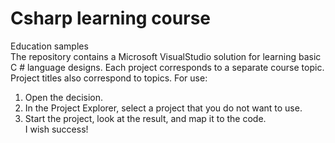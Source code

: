 # Csharp learning course
Education samples<br />
The repository contains a Microsoft VisualStudio solution for learning basic C # language designs. Each project corresponds to a separate course topic. Project titles also correspond to topics.
For use:
1. Open the decision.
2. In the Project Explorer, select a project that you do not want to use.
3. Start the project, look at the result, and map it to the code.<br />
I wish success!
